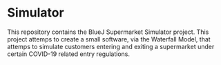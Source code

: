 # Simulator

This repository contains the BlueJ Supermarket Simulator project. This project attemps to create a small software, via the Waterfall Model, that attemps to simulate customers entering and exiting a supermarket under certain COVID-19 related entry regulations.
